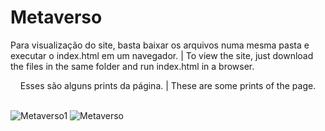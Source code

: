 # Metaverso 
Para visualização do site, basta baixar os arquivos numa mesma pasta e executar o index.html em um navegador. | To view the site, just download the files in the same folder and run index.html in a browser.
<div align="center">
Esses são alguns prints da página. | These are some prints of the page.
</div><br>

![Metaverso1](https://user-images.githubusercontent.com/130726878/235240643-f03de010-bda1-4366-8688-4736dce77543.png)
![Metaverso](https://user-images.githubusercontent.com/130726878/235240605-2735c3e4-c555-43c3-8e45-2bbf7d49fc8d.png)

